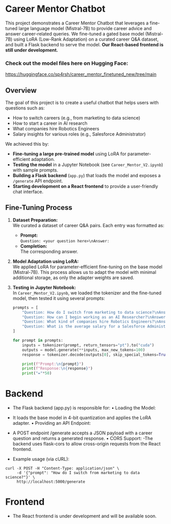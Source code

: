 # Career Mentor Chatbot

This project demonstrates a Career Mentor Chatbot that leverages a fine-tuned large language model (Mistral-7B) to provide career advice and answer career-related queries. We fine-tuned a gated base model (Mistral-7B) using LoRA (Low-Rank Adaptation) on a curated career Q&A dataset, and built a Flask backend to serve the model. **Our React-based frontend is still under development.**

### Check out the model files here on Hugging Face:
https://huggingface.co/sp4rsh/career_mentor_finetuned_new/tree/main

## Overview

The goal of this project is to create a useful chatbot that helps users with questions such as:
- How to switch careers (e.g., from marketing to data science)
- How to start a career in AI research
- What companies hire Robotics Engineers
- Salary insights for various roles (e.g., Salesforce Administrator)

We achieved this by:
- **Fine-tuning a large pre-trained model** using LoRA for parameter-efficient adaptation.
- **Testing the model** in a Jupyter Notebook (see `Career_Mentor_V2.ipynb`) with sample prompts.
- **Building a Flask backend** (`app.py`) that loads the model and exposes a `/generate` API endpoint.
- **Starting development on a React frontend** to provide a user-friendly chat interface.

## Fine-Tuning Process

1. **Dataset Preparation:**  
   We curated a dataset of career Q&A pairs. Each entry was formatted as:
   - **Prompt:**  
     `Question: <your question here>\nAnswer:`
   - **Completion:**  
     The corresponding answer.
   
2. **Model Adaptation using LoRA:**  
   We applied LoRA for parameter-efficient fine-tuning on the base model (Mistral-7B). This process allows us to adapt the model with minimal additional storage, as only the adapter weights are saved.

3. **Testing in Jupyter Notebook:**  
   In `Career_Mentor_V2.ipynb`, we loaded the tokenizer and the fine-tuned model, then tested it using several prompts:
   ```python
   prompts = [
       "Question: How do I switch from marketing to data science?\nAnswer:",
       "Question: How can I begin working as an AI Researcher?\nAnswer:",
       "Question: What kind of companies hire Robotics Engineers?\nAnswer:",
       "Question: What is the average salary for a Salesforce Administrator?\nAnswer:"
   ]

   for prompt in prompts:
       inputs = tokenizer(prompt, return_tensors="pt").to("cuda")
       outputs = model.generate(**inputs, max_new_tokens=100)
       response = tokenizer.decode(outputs[0], skip_special_tokens=True)

       print(f"Prompt:\n{prompt}")
       print(f"Response:\n{response}")
       print("="*50)
   ```

# Backend

- The Flask backend (app.py) is responsible for:
	•	Loading the Model:
- It loads the base model in 4-bit quantization and applies the LoRA adapter.
	•	Providing an API Endpoint:
- A POST endpoint /generate accepts a JSON payload with a career question and returns a generated response.
	•	CORS Support:
-The backend uses flask-cors to allow cross-origin requests from the React frontend.

- Example usage (via cURL):
```
curl -X POST -H "Content-Type: application/json" \
     -d '{"prompt": "How do I switch from marketing to data science?"}' \
     http://localhost:5000/generate
```

# Frontend

- The React frontend is under development and will be available soon.